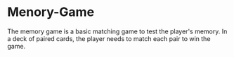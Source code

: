 # Menory-Game
The memory game is a basic matching game to test the player's memory. In a deck of paired cards, the player needs to match each pair to win the game.
